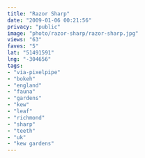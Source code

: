 ```yaml
---
title: "Razor Sharp"
date: "2009-01-06 00:21:56"
privacy: "public"
image: "photo/razor-sharp/razor-sharp.jpg"
views: "63"
faves: "5"
lat: "51491591"
lng: "-304656"
tags:
- "via-pixelpipe"
- "bokeh"
- "england"
- "fauna"
- "gardens"
- "kew"
- "leaf"
- "richmond"
- "sharp"
- "teeth"
- "uk"
- "kew gardens"
---
```

<a href="/photos/2009/01/06/razor-sharp"></a>
